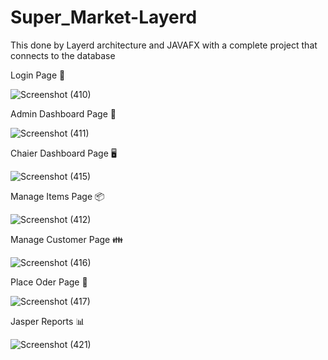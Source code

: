 # Super_Market-Layerd
This done by Layerd architecture and JAVAFX with a complete project that connects to the database

Login Page 🔐

![Screenshot (410)](https://user-images.githubusercontent.com/87766409/138576526-7dc26beb-0e96-4d65-9792-7e30691e51cd.png)

Admin Dashboard Page 🎫

![Screenshot (411)](https://user-images.githubusercontent.com/87766409/138576562-09451ff7-135b-4c00-b63e-a008c8ff98fc.png)

Chaier Dashboard Page 🖥

![Screenshot (415)](https://user-images.githubusercontent.com/87766409/138576572-182cfdb4-d5dd-43e4-94a3-c6e87d70f226.png)

Manage Items Page 📦

![Screenshot (412)](https://user-images.githubusercontent.com/87766409/138576590-d73f49fe-8347-4cf2-a1f5-683b07ff3730.png)

Manage Customer Page 👪

![Screenshot (416)](https://user-images.githubusercontent.com/87766409/138576622-5858c251-b959-481a-8b95-7d3229f21fba.png)

Place Oder Page 💾

![Screenshot (417)](https://user-images.githubusercontent.com/87766409/138576668-88ad15c0-0611-4275-aa13-03c1790350c4.png)

Jasper Reports 📊

![Screenshot (421)](https://user-images.githubusercontent.com/87766409/138585682-b1aac168-522b-4279-a4a1-61785b23cd52.png)

